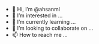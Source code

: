 - 👋 Hi, I’m @ahsanml
- 👀 I’m interested in ...
- 🌱 I’m currently learning ...
- 💞️ I’m looking to collaborate on ...
- 📫 How to reach me ...

<!---
ahsanml/ahsanml is a ✨ special ✨ repository because its `README.md` (this file) appears on your GitHub profile.
You can click the Preview link to take a look at your changes.
--->

